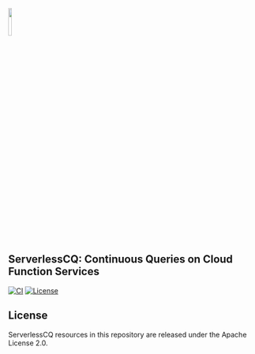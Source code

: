 <img src="https://i.imgur.com/NWgvrwh.png" width=12%>

## ServerlessCQ: Continuous Queries on Cloud Function Services

[![CI](https://github.com/DSLAM-UMD/ServerlessCQ/workflows/CI/badge.svg?branch=master)](https://github.com/DSLAM-UMD/ServerlessCQ/actions)
[![License](https://img.shields.io/badge/license-Apache%202-blue.svg)](LICENSE)

## License 

ServerlessCQ resources in this repository are released under the Apache License 2.0.
